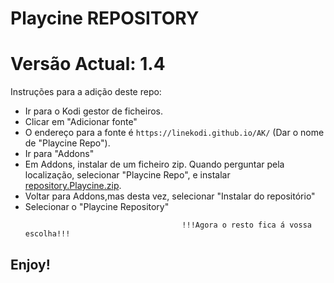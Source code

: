 # Playcine REPOSITORY
# Versão Actual: 1.4

Instruções para a adição deste repo:


<p align="left">
  <ul>
    <li>Ir para o Kodi gestor de ficheiros.</li>
    <li>Clicar em "Adicionar fonte"</li>
    <li>O endereço para a fonte é <code>https://linekodi.github.io/AK/</code> (Dar o nome de "Playcine Repo").</li>
    <li>Ir para "Addons"</li>
    <li>Em Addons, instalar de um ficheiro zip. Quando perguntar pela localização, selecionar "Playcine Repo", e instalar <a href="repository.Playcine.zip">repository.Playcine.zip</a>.</li>
    <li>Voltar para Addons,mas desta vez, selecionar "Instalar do repositório"</li>
    <li>Selecionar o "Playcine Repository"</li>
    
                                       !!!Agora o resto fica á vossa escolha!!!
  </ul>
</p>

## Enjoy!
